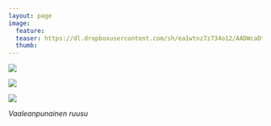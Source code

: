 ```yaml
---
layout: page
image:
  feature:
  teaser: https://dl.dropboxusercontent.com/sh/ea1wtnz7z734o12/AADWcaDtAXxwWtN6AcZGxgLVa/luontokuvat/kes%C3%A4/9/DS36673-245px.jpg
  thumb:
---
```


[![](https://dl.dropboxusercontent.com/sh/ea1wtnz7z734o12/AAB19Q1DwjiJcMGMGgjp2I70a/luontokuvat/kes%C3%A4/9/DS36678-800px.jpg)](https://dl.dropboxusercontent.com/sh/ea1wtnz7z734o12/AABQKt8d9rrLJolhCvUfluxna/luontokuvat/kes%C3%A4/9/DS36678.jpg)

[![](https://dl.dropboxusercontent.com/sh/ea1wtnz7z734o12/AABL5UXJX1S_Iuy4D1ju-ccCa/luontokuvat/kes%C3%A4/9/DS36674-800px.jpg)](https://dl.dropboxusercontent.com/sh/ea1wtnz7z734o12/AABSXwKWZhQgZCy4H-mpBaRAa/luontokuvat/kes%C3%A4/9/DS36674.jpg)

[![](https://dl.dropboxusercontent.com/sh/ea1wtnz7z734o12/AACQDzc0_Evg5Niq_eC0hk6la/luontokuvat/kes%C3%A4/9/DS36673-800px.jpg)](https://dl.dropboxusercontent.com/sh/ea1wtnz7z734o12/AACxoYHahQphm53iY0R8XKqIa/luontokuvat/kes%C3%A4/9/DS36673.jpg)

*Vaaleanpunainen ruusu*